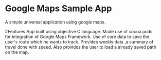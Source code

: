 # Google Maps Sample App
A simple universal application using google maps.

#Features
App built using objective C language.
Made use of cocoa pods for integration of Google Maps Framework.
Use of core data to save the user's route which he wants to track.
Provides weekly data ,a summary of travel done with speed.
Also provides the user to load a already saved path on the map.
